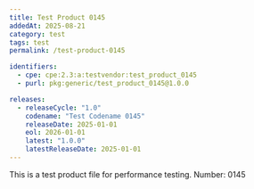 ```yaml
---
title: Test Product 0145
addedAt: 2025-08-21
category: test
tags: test
permalink: /test-product-0145

identifiers:
  - cpe: cpe:2.3:a:testvendor:test_product_0145
  - purl: pkg:generic/test_product_0145@1.0.0

releases:
  - releaseCycle: "1.0"
    codename: "Test Codename 0145"
    releaseDate: 2025-01-01
    eol: 2026-01-01
    latest: "1.0.0"
    latestReleaseDate: 2025-01-01
---
```


This is a test product file for performance testing. Number: 0145
